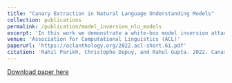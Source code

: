```yaml
---
title: "Canary Extraction in Natural Language Understanding Models"
collection: publications
permalink: /publication/model_inversion_nlu_models
excerpt: 'In this work we demonstrate a white-box model inversion attack on Natural Language Understanding models. We show that an adversary can obtain sensitive information from the training data if given access to the model parameters.'
venue: 'Association for Computational Linguistics (ACL)'
paperurl: 'https://aclanthology.org/2022.acl-short.61.pdf'
citation: 'Rahil Parikh, Christophe Dupuy, and Rahul Gupta. 2022. Canary Extraction in Natural Language Understanding Models. In Proceedings of the 60th Annual Meeting of the Association for Computational Linguistics, pages 552–560, Dublin, Ireland. Association for Computational Linguistics.'
---
```

[Download paper here](https://aclanthology.org/2022.acl-short.61.pdf)